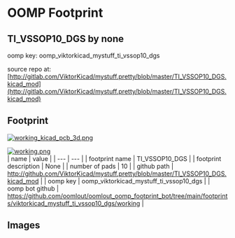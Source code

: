 # OOMP Footprint  
## TI_VSSOP10_DGS  by none  
  
oomp key: oomp_viktorkicad_mystuff_ti_vssop10_dgs  
  
source repo at: [http://gitlab.com/ViktorKicad/mystuff.pretty/blob/master/TI_VSSOP10_DGS.kicad_mod](http://gitlab.com/ViktorKicad/mystuff.pretty/blob/master/TI_VSSOP10_DGS.kicad_mod)  
## Footprint  
  
[![working_kicad_pcb_3d.png](working_kicad_pcb_3d_600.png)](working_kicad_pcb_3d.png)  
  
[![working.png](working_600.png)](working.png)  
| name | value | 
| --- | --- | 
| footprint name | TI_VSSOP10_DGS | 
| footprint description | None | 
| number of pads | 10 | 
| github path | http://github.com/ViktorKicad/mystuff.pretty/blob/master/TI_VSSOP10_DGS.kicad_mod | 
| oomp key | oomp_viktorkicad_mystuff_ti_vssop10_dgs | 
| oomp bot github | https://github.com/oomlout/oomlout_oomp_footprint_bot/tree/main/footprints/viktorkicad_mystuff_ti_vssop10_dgs/working | 
## Images  
